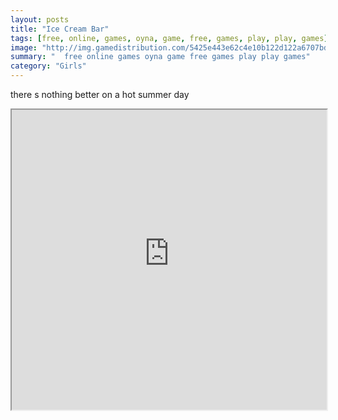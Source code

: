 ```yaml
---
layout: posts
title: "Ice Cream Bar"
tags: [free, online, games, oyna, game, free, games, play, play, games]
image: "http://img.gamedistribution.com/5425e443e62c4e10b122d122a6707bd9.jpg"
summary: "  free online games oyna game free games play play games"
category: "Girls"
---
```


there s nothing better on a hot summer day

<iframe width="100%" height="480px;" src="http://flash.gamedistribution.com?game=5425e443e62c4e10b122d122a6707bd9"></iframe>